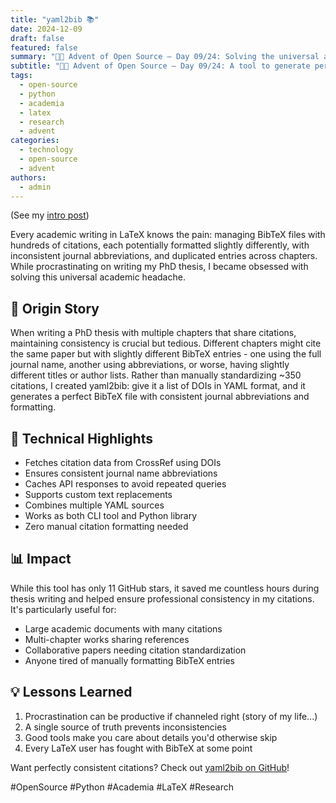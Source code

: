 ```yaml
---
title: "yaml2bib 📚"
date: 2024-12-09
draft: false
featured: false
summary: "🎄🎁 Advent of Open Source – Day 09/24: Solving the universal academic headache of inconsistent BibTeX entries."
subtitle: "🎄🎁 Advent of Open Source – Day 09/24: A tool to generate perfect BibTeX files from YAML using DOIs, ensuring citation consistency."
tags:
  - open-source
  - python
  - academia
  - latex
  - research
  - advent
categories:
  - technology
  - open-source
  - advent
authors:
  - admin
---
```


(See my [intro post](../))

Every academic writing in LaTeX knows the pain: managing BibTeX files with hundreds of citations, each potentially formatted slightly differently, with inconsistent journal abbreviations, and duplicated entries across chapters. While procrastinating on writing my PhD thesis, I became obsessed with solving this universal academic headache.

## 📖 Origin Story

When writing a PhD thesis with multiple chapters that share citations, maintaining consistency is crucial but tedious. Different chapters might cite the same paper but with slightly different BibTeX entries - one using the full journal name, another using abbreviations, or worse, having slightly different titles or author lists. Rather than manually standardizing ~350 citations, I created yaml2bib: give it a list of DOIs in YAML format, and it generates a perfect BibTeX file with consistent journal abbreviations and formatting.

## 🔧 Technical Highlights

- Fetches citation data from CrossRef using DOIs
- Ensures consistent journal name abbreviations
- Caches API responses to avoid repeated queries
- Supports custom text replacements
- Combines multiple YAML sources
- Works as both CLI tool and Python library
- Zero manual citation formatting needed

## 📊 Impact

While this tool has only 11 GitHub stars, it saved me countless hours during thesis writing and helped ensure professional consistency in my citations. It's particularly useful for:

- Large academic documents with many citations
- Multi-chapter works sharing references
- Collaborative papers needing citation standardization
- Anyone tired of manually formatting BibTeX entries

## 💡 Lessons Learned

1. Procrastination can be productive if channeled right (story of my life...)
2. A single source of truth prevents inconsistencies
3. Good tools make you care about details you'd otherwise skip
4. Every LaTeX user has fought with BibTeX at some point

Want perfectly consistent citations? Check out [yaml2bib on GitHub](https://github.com/basnijholt/yaml2bib)!

#OpenSource #Python #Academia #LaTeX #Research
